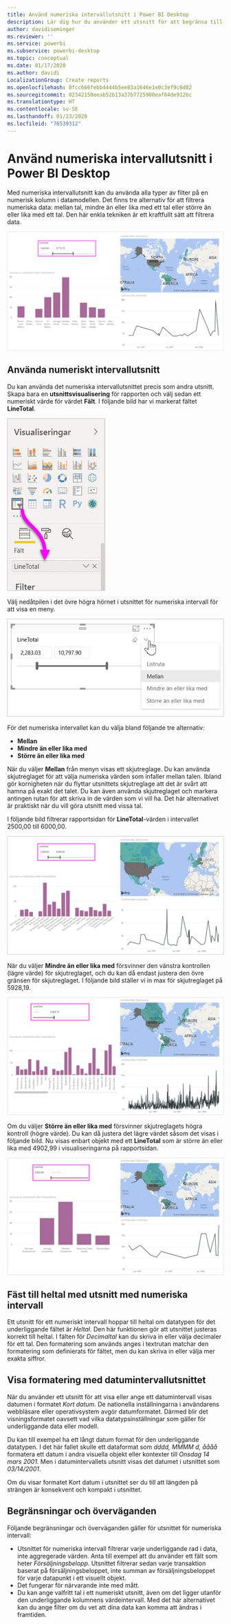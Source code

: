 ```yaml
---
title: Använd numeriska intervallutsnitt i Power BI Desktop
description: Lär dig hur du använder ett utsnitt för att begränsa till numeriska intervall i Power BI Desktop
author: davidiseminger
ms.reviewer: ''
ms.service: powerbi
ms.subservice: powerbi-desktop
ms.topic: conceptual
ms.date: 01/17/2020
ms.author: davidi
LocalizationGroup: Create reports
ms.openlocfilehash: 0fcc666febb4444b5ee83a1646e1e0c3ef9c6d82
ms.sourcegitcommit: 02342150eeab52b13a37b7725900eaf84de912bc
ms.translationtype: HT
ms.contentlocale: sv-SE
ms.lasthandoff: 01/23/2020
ms.locfileid: "76539312"
---
```

# <a name="use-the-numeric-range-slicer-in-power-bi-desktop"></a>Använd numeriska intervallutsnitt i Power BI Desktop

Med numeriska intervallutsnitt kan du använda alla typer av filter på en numerisk kolumn i datamodellen. Det finns tre alternativ för att filtrera numeriska data: mellan tal, mindre än eller lika med ett tal eller större än eller lika med ett tal. Den här enkla tekniken är ett kraftfullt sätt att filtrera data.

![Visuellt objekt med numeriskt intervallutsnitt](media/desktop-slicer-numeric-range/desktop-slicer-numeric-range-0.png)

## <a name="use-the-numeric-range-slicer"></a>Använda numeriskt intervallutsnitt

Du kan använda det numeriska intervallutsnittet precis som andra utsnitt. Skapa bara en **utsnittsvisualisering** för rapporten och välj sedan ett numeriskt värde för värdet **Fält**. I följande bild har vi markerat fältet **LineTotal**.

![Skapa ett numeriskt intervallutsnitt](media/desktop-slicer-numeric-range/desktop-slicer-numeric-range-1-create.png)

Välj nedåtpilen i det övre högra hörnet i utsnittet för numeriska intervall för att visa en meny.

![Meny för numeriskt intervallutsnitt](media/desktop-slicer-numeric-range/desktop-slicer-numeric-range-2-between.png)

För det numeriska intervallet kan du välja bland följande tre alternativ:

* **Mellan**
* **Mindre än eller lika med**
* **Större än eller lika med**

När du väljer **Mellan** från menyn visas ett skjutreglage. Du kan använda skjutreglaget för att välja numeriska värden som infaller mellan talen. Ibland gör kornigheten när du flyttar utsnittets skjutreglage att det är svårt att hamna på exakt det talet. Du kan även använda skjutreglaget och markera antingen rutan för att skriva in de värden som vi vill ha. Det här alternativet är praktiskt när du vill göra utsnitt med vissa tal.

I följande bild filtrerar rapportsidan för **LineTotal**-värden i intervallet 2500,00 till 6000,00.

![Numeriskt intervallutsnitt med Mellan](media/desktop-slicer-numeric-range/desktop-slicer-numeric-range-3-between-range.png)

När du väljer **Mindre än eller lika med** försvinner den vänstra kontrollen (lägre värde) för skjutreglaget, och du kan då endast justera den övre gränsen för skjutreglaget. I följande bild ställer vi in max för skjutreglaget på 5928,19.

![Numeriskt intervallutsnitt med Mindre än](media/desktop-slicer-numeric-range/desktop-slicer-numeric-range-4-less-than.png)

Om du väljer **Större än eller lika med** försvinner skjutreglagets högra kontroll (högre värde). Du kan då justera det lägre värdet såsom det visas i följande bild. Nu visas enbart objekt med ett **LineTotal** som är större än eller lika med 4902,99 i visualiseringarna på rapportsidan.

![Numeriskt intervallutsnitt med Större än](media/desktop-slicer-numeric-range/desktop-slicer-numeric-range-5-greater-than.png)

## <a name="snap-to-whole-numbers-with-the-numeric-range-slicer"></a>Fäst till heltal med utsnitt med numeriska intervall

Ett utsnitt för ett numeriskt intervall hoppar till heltal om datatypen för det underliggande fältet är *Heltal*. Den här funktionen gör att utsnittet justeras korrekt till heltal. I fälten för *Decimaltal* kan du skriva in eller välja decimaler för ett tal. Den formatering som används anges i textrutan matchar den formatering som definierats för fältet, men du kan skriva in eller välja mer exakta siffror.

## <a name="display-formatting-with-the-date-range-slicer"></a>Visa formatering med datumintervallutsnittet

När du använder ett utsnitt för att visa eller ange ett datumintervall visas datumen i formatet *Kort datum*. De nationella inställningarna i användarens webbläsare eller operativsystem avgör datumformatet. Därmed blir det visningsformatet oavsett vad vilka datatypsinställningar som gäller för underliggande data eller modell.

Du kan till exempel ha ett långt datum format för den underliggande datatypen. I det här fallet skulle ett dataformat som *dddd, MMMM d, åååå* formatera ett datum i andra visuella objekt eller kontexter till *Onsdag 14 mars 2001*. Men i datumintervallets utsnitt visas det datumet i utsnittet som *03/14/2001*.

Om du visar formatet Kort datum i utsnittet ser du till att längden på strängen är konsekvent och kompakt i utsnittet.

## <a name="limitations-and-considerations"></a>Begränsningar och överväganden

Följande begränsningar och överväganden gäller för utsnittet för numeriska intervall:

* Utsnittet för numeriska intervall filtrerar varje underliggande rad i data, inte aggregerade värden. Anta till exempel att du använder ett fält som heter *Försäljningsbelopp*. Utsnittet filtrerar sedan varje transaktion baserat på försäljningsbeloppet, inte summan av försäljningsbeloppet för varje datapunkt i ett visuellt objekt.
* Det fungerar för närvarande inte med mått.
* Du kan ange valfritt tal i ett numeriskt utsnitt, även om det ligger utanför den underliggande kolumnens värdeintervall. Med det här alternativet kan du ange filter om du vet att dina data kan komma att ändras i framtiden.
